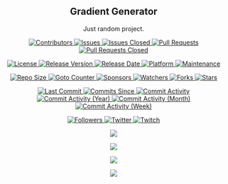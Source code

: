 <p align="center">
	<h2 align="center"><b>Gradient Generator</b></h2>
	<p align="center">Just random project.</p>
</p>

<p align="center">
	<a href="https://github.com/greencomfytea/gradient-generator/graphs/contributors">
		<img alt="Contributors" src="https://img.shields.io/github/contributors/greencomfytea/gradient-generator" />
	</a>
	<a href="https://github.com/greencomfytea/gradient-generator/issues">
		<img alt="Issues" src="https://img.shields.io/github/issues/greencomfytea/gradient-generator" />
	</a>
	<a href="https://github.com/greencomfytea/gradient-generator/issues">
		<img alt="Issues Closed" src="https://img.shields.io/github/issues-closed/greencomfytea/gradient-generator" />
	</a>
	<a href="https://github.com/greencomfytea/gradient-generator/pulls">
		<img alt="Pull Requests" src="https://img.shields.io/github/issues-pr/greencomfytea/gradient-generator" />
	</a>
	<a href="https://github.com/greencomfytea/gradient-generator/pulls">
		<img alt="Pull Requests Closed" src="https://img.shields.io/github/issues-pr-closed/greencomfytea/gradient-generator" />
	</a>
</p>
<p align="center">
	<a href="https://github.com/greencomfytea/gradient-generator/blob/main/LICENSE">
		<img alt="License" src="https://img.shields.io/github/license/greencomfytea/gradient-generator" />
	</a>
	<a href="https://github.com/greencomfytea/gradient-generator/releases">
		<img alt="Release Version" src="https://img.shields.io/github/v/release/greencomfytea/gradient-generator" />
	</a>
	<a href="https://github.com/greencomfytea/gradient-generator/releases">
		<img alt="Release Date" src="https://img.shields.io/github/release-date/greencomfytea/gradient-generator" />
	</a>
	<a href="">
		<img alt="Platform" src="https://img.shields.io/badge/platform-win-lightgrey" />
	</a>
	<a href="">
		<img alt="Maintenance" src="https://img.shields.io/maintenance/yes/2022" />
	</a>
</p>
<p align="center">
	<a href="">
		<img alt="Repo Size" src="https://img.shields.io/github/repo-size/greencomfytea/gradient-generator" />
	</a>
	<a href="">
		<img alt="Goto Counter" src="https://img.shields.io/github/search/greencomfytea/gradient-generator/goto" />
	</a>
	<a href="https://github.com/sponsors/greencomfytea">
		<img alt="Sponsors" src="https://img.shields.io/github/sponsors/greencomfytea" />
	</a>
	<a href="">
		<img alt="Watchers" src="https://img.shields.io/github/watchers/greencomfytea/gradient-generator" />
	</a>
	<a href="https://github.com/greencomfytea/gradient-generator/forks">
		<img alt="Forks" src="https://img.shields.io/github/forks/greencomfytea/gradient-generator" />
	</a>
	<a href="">
		<img alt="Stars" src="https://img.shields.io/github/stars/greencomfytea/gradient-generator" />
	</a>
</p>
<p align="center">
	<a href="https://github.com/greencomfytea/gradient-generator/commits/main">
		<img alt="Last Commit" src="https://img.shields.io/github/last-commit/greencomfytea/gradient-generator" />
	</a>
	<a href="https://github.com/greencomfytea/gradient-generator/commits/main">
		<img alt="Commits Since" src="https://img.shields.io/github/commits-since/greencomfytea/gradient-generator/latest" />
	</a>
	<a href="https://github.com/greencomfytea/gradient-generator/graphs/commit-activity">
		<img alt="Commit Activity" src="https://img.shields.io/github/commit-activity/t/greencomfytea/gradient-generator" />
	</a>
	<a href="https://github.com/greencomfytea/gradient-generator/graphs/commit-activity">
		<img alt="Commit Activity (Year)" src="https://img.shields.io/github/commit-activity/y/greencomfytea/gradient-generator" />
	</a>
	<a href="https://github.com/greencomfytea/gradient-generator/graphs/commit-activity">
		<img alt="Commit Activity (Month)" src="https://img.shields.io/github/commit-activity/m/greencomfytea/gradient-generator" />
	</a>
	<a href="https://github.com/greencomfytea/gradient-generator/graphs/commit-activity">
		<img alt="Commit Activity (Week)" src="https://img.shields.io/github/commit-activity/w/greencomfytea/gradient-generator" />
	</a>
</p>
<p align="center">
	<a href="https://github.com/greencomfytea?tab=followers">
		<img alt="Followers" src="https://img.shields.io/github/followers/greencomfytea" />
	</a>
	<a href="https://twitter.com/greencomfytea">
		<img alt="Twitter" src="https://img.shields.io/twitter/follow/greencomfytea" />
	</a>
	<a href="https://www.twitch.tv/greencomfytea">
		<img alt="Twitch" src="https://img.shields.io/twitch/status/greencomfytea" />
	</a>
</p>

<p align="center">
	<a>
		<img align="center" src="https://i.imgur.com/KUjhu4W.png" />
	</a>
</p>

<p align="center">
	<a>
		<img align="center" src="https://i.imgur.com/z3V4DOR.png" />
	</a>
</p>

<p align="center">
	<a>
		<img align="center" src="https://i.imgur.com/fi47wD9.png" />
	</a>
</p>

<p align="center">
	<a>
		<img align="center" src="https://i.imgur.com/goq8Bpp.png" />
	</a>
</p>


